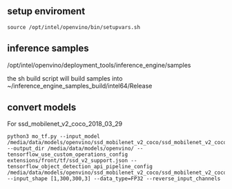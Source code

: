 ## setup enviroment

    source /opt/intel/openvino/bin/setupvars.sh
    
## inference samples

/opt/intel/openvino/deployment_tools/inference_engine/samples

the sh build script will build samples into ~/inference_engine_samples_build/intel64/Release

## convert models
For ssd_mobilenet_v2_coco_2018_03_29

    python3 mo_tf.py --input_model /media/data/models/openvino/ssd_mobilenet_v2_coco/ssd_mobilenet_v2_coco_2018_03_29/frozen_inference_graph.pb --output_dir /media/data/models/openvino/ --tensorflow_use_custom_operations_config extensions/front/tf/ssd_v2_support.json --tensorflow_object_detection_api_pipeline_config /media/data/models/openvino/ssd_mobilenet_v2_coco/ssd_mobilenet_v2_coco_2018_03_29/pipeline.config --input_shape [1,300,300,3] --data_type=FP32 --reverse_input_channels
